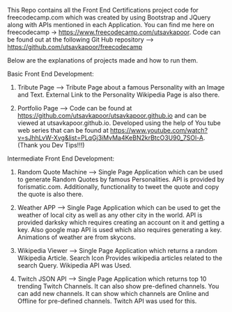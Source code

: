 This Repo contains all the Front End Certifications project code for freecodecamp.com which was created by using Bootstrap and JQuery along with APIs mentioned in each Application. You can find me here on freecodecamp -> https://www.freecodecamp.com/utsavkapoor. Code can be found out at the following Git Hub repository --> https://github.com/utsavkapoor/freecodecamp

Below are the explanations of projects made and how to run them.

Basic Front End Development:

1. Tribute Page --> Tribute Page about a famous Personality with an Image and Text. External Link to the Personality Wikipedia Page is also there.

2. Portfolio Page --> Code can be found at https://github.com/utsavkapoor/utsavkapoor.github.io and can be viewed at utsavkapoor.github.io. Developed using the help of You tube web series that can be found at https://www.youtube.com/watch?v=sJhhLvW-Xvg&list=PLqGj3iMvMa4KeBN2krBtcO3U90_7SOl-A. (Thank you Dev Tips!!!)

Intermediate Front End Development:

1. Random Quote Machine --> Single Page Application which can be used to generate Random Quotes by famous Personalities. API is provided by forismatic.com. Additionally, functionality to tweet the quote and copy the quote is also there.

2. Weather APP --> Single Page Application which can be used to get the weather of local city as well as any other city in the world. API is provided darksky which requires creating an account on it and getting a key. Also google map API is used which also requires generating a key. Animations of weather are from skycons.

3. Wikipedia Viewer --> Single Page Application which returns a random Wikipedia Article. Search Icon Provides wikipedia articles related to the search Query. Wikipedia API was Used.

4. Twitch JSON API --> Single Page Application which returns top 10 trending Twitch Channels. It can also show pre-defined channels. You can add new channels. It can show which channels are Online and Offline for pre-defined channels. Twitch API was used for this.
